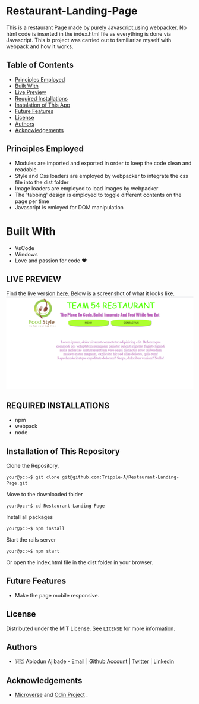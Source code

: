 # Restaurant-Landing-Page
This is a restaurant Page made by purely Javascript,using webpacker. No html code is inserted in the index.html file as everything is done via Javascript. This is project was carried out to familiarize myself with webpack and how it works.

## Table of Contents
* [Principles Employed](#principles-employed)
* [Built With](#built-with)
* [Live Preview](#live-preview)
* [Required Installations](#required-installations)
* [Instalation of This App](#instalation)
* [Future Features](#future-features)
* [License](#license)
* [Authors](#authors)
* [Acknowledgements](#acknowledgements)

<!-- principles employed -->
## Principles Employed
* Modules are imported and exported in order to keep the code clean and readable
* Style and Css loaders are employed by webpacker to integrate the css file into the dist folder
* Image loaders are employed to load images by webpacker
* The 'tabbing' design is employed to toggle different contents on the page per time
* Javascript is emloyed for DOM manipulation

<!-- BUILT WITH -->
# Built With
* VsCode
* Windows
* Love and passion for code ❤️

<!-- LIVE PREVIEW -->
## LIVE PREVIEW
Find the live version [here](https://raw.githack.com/Tripple-A/Restaurant-Landing-Page/develop/dist/index.html).
Below is a screenshot of what it looks like.
![Image](/src/proof.png)

<!-- REQUIRED INSTALLATION -->
## REQUIRED INSTALLATIONS
* npm
* webpack
* node

<!-- INSTALLATION -->
## Installation of This Repository
Clone the Repository,

```Shell
your@pc:~$ git clone git@github.com:Tripple-A/Restaurant-Landing-Page.git
```

Move to the downloaded folder

```Shell
your@pc:~$ cd Restaurant-Landing-Page
```

Install all packages

```Shell
your@pc:~$ npm install
```

Start the rails server

```Shell
your@pc:~$ npm start
```
          
Or open the index.html file in the dist folder in your browser.

<!-- Future features -->
## Future Features
* Make the page mobile responsive.

## License

Distributed under the MIT License. See `LICENSE` for more information.

<!-- AUTHORS -->
## Authors
* 🇳🇬  Abiodun Ajibade - [Email](biodun9@gmail.com) | [Github Account](https://github.com/Tripple-A) | [Twitter](https://twitter.com/AbiodunAjibade3) | [Linkedin](https://linkedin.com/in/abiodun-ajibade)


<!-- ACKNOWLEDGEMENTS -->
## Acknowledgements

* <a href="https://www.microverse.org/"> Microverse</a>  and <a href="https://www.theodinproject.com/"> Odin Project</a> .

